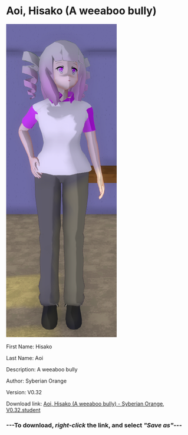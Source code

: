 # Aoi, Hisako (A weeaboo bully)

<img src = "https://raw.githubusercontent.com/Arbiter1223/Daigaku-Gurashi-Custom-Students/master/Students/Files/Aoi%2C%20Hisako%20(A%20weeaboo%20bully).png">

First Name: Hisako

Last Name: Aoi

Description: A weeaboo bully

Author: Syberian Orange

Version: V0.32

Download link: <a href="https://raw.githubusercontent.com/Arbiter1223/Daigaku-Gurashi-Custom-Students/master/Students/Files/Aoi%2C%20Hisako%20(A%20weeaboo%20bully)%20-%20Syberian%20Orange%2C%20V0.32.student">Aoi, Hisako (A weeaboo bully) - Syberian Orange, V0.32.student</a>

### ---**To download, _right-click_ the link, and select _"Save as"_**---
